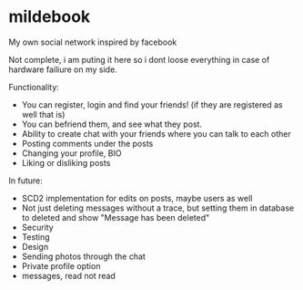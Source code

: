 # mildebook
My own social network inspired by facebook

Not complete, i am puting it here so i dont loose everything in case of hardware failiure on my side.

Functionality:
- You can register, login and find your friends! (if they are registered as well that is)
- You can befriend them, and see what they post.
- Ability to create chat with your friends where you can talk to each other
- Posting comments under the posts
- Changing your profile, BIO
- Liking or disliking posts


In future:
- SCD2 implementation for edits on posts,  maybe users as well
- Not just deleting messages without a trace, but setting them in database to deleted and show "Message has been deleted"
- Security
- Testing
- Design
- Sending photos through the chat
- Private profile option
- messages, read not read
